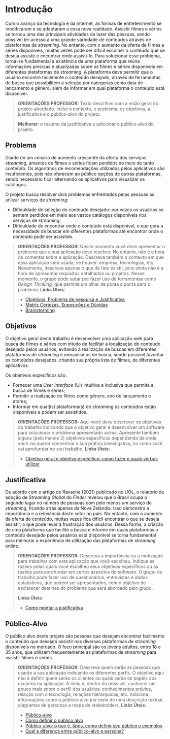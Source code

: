 # **Introdução**

Com o avanço da tecnologia e da internet, as formas de entretenimento se modificaram e se adaptaram a essa nova realidade. Assistir filmes e séries se tornou uma das principais atividades de lazer das pessoas, sendo possível ter acesso a uma grande variedade de conteúdos através de plataformas de *streaming*. No entanto, com o aumento da oferta de filmes e séries disponíveis, muitas vezes pode ser difícil escolher o conteúdo que se deseja assistir e encontrar onde assisti-lo.
Para solucionar esse problema, torna-se fundamental a existência de uma plataforma que reúna informações precisas e atualizadas sobre os filmes e séries disponíveis em diferentes plataformas de *streaming*. A plataforma deve permitir que o usuário encontre facilmente o conteúdo desejado, através de ferramentas de busca que possibilitem a seleção por categorias como data de lançamento e gênero, além de informar em qual plataforma o conteúdo está disponível.

> **ORIENTAÇÕES PROFESSOR:**
> Texto descritivo com a visão geral do projeto abordado. Inclui o contexto, o problema, os objetivos, a justificativa e o público-alvo do projeto.

> **Melhorar**: o resumo da justificativa e adicionar o público-alvo do projeto.
## **Problema**

 Diante de um cenário de aumento crescente da oferta dos serviços *streaming*, amantes de filmes e séries ficam perdidos no meio de tanto conteúdo. Os algoritmos de recomendações utilizados pelos aplicativos são insuficientes, pois não oferecem ao público opções de outras plataformas, sendo necessário ficar alternando os aplicativos para visualizar os catálogos.  

O projeto busca resolver dois problemas enfrentados pelas pessoas ao utilizar serviços de *streaming*:
- Dificuldade de seleção do conteúdo desejado: por vezes os usuários se sentem perdidos em meio aos vastos catálogos disponíveis nos serviços de *streaming*;
- Dificuldade de encontrar onde o conteúdo está disponível, o que gera a necessidade de buscar em diferentes plataformas até encontrar onde o conteúdo pode ser assistido.


> **ORIENTAÇÕES PROFESSOR:**
> Nesse momento você deve apresentar o problema que a sua aplicação deve  resolver. No entanto, não é a hora de comentar sobre a aplicação.
> Descreva também o contexto em que essa aplicação será usada, se  houver: empresa, tecnologias, etc. Novamente, descreva apenas o que de  fato existir, pois ainda não é a hora de apresentar requisitos  detalhados ou projetos.
> Nesse momento, o grupo pode optar por fazer uso  de ferramentas como *Design Thinking*, que permite um olhar de ponta a ponta para o problema.
> **Links Úteis**:
> - [Objetivos, Problema de pesquisa e Justificativa](https://medium.com/@versioparole/objetivos-problema-de-pesquisa-e-justificativa-c98c8233b9c3)
> - [Matriz Certezas, Suposições e Dúvidas](https://medium.com/educa%C3%A7%C3%A3o-fora-da-caixa/matriz-certezas-suposi%C3%A7%C3%B5es-e-d%C3%BAvidas-fa2263633655)
> - [Brainstorming](https://www.euax.com.br/2018/09/brainstorming/)

## **Objetivos**

O objetivo geral deste trabalho é desenvolver uma aplicação web para busca de filmes e séries com intuito de facilitar a localização do conteúdo desejado pelos usuários, evitando a realização de buscas em diferentes plataformas de *streaming* e mecanismos de busca, sendo possível favoritar os conteúdos desejados, criando sua própria lista de filmes, de diferentes aplicativos.

Os objetivos específicos são:
- Fornecer uma *User Interface* (UI) intuitiva e inclusiva que permita a busca de filmes e séries;
- Permitir a realização de filtros como gênero, ano de lançamento e atores;
- Informar em qual(is) plataforma(s) de *streaming* os conteúdos estão disponíveis e podem ser assistidos.


> **ORIENTAÇÕES PROFESSOR:**
> Aqui você deve descrever os objetivos do trabalho indicando que o objetivo geral é desenvolver um software para solucionar o problema apresentado acima.
> Apresente também alguns (pelo menos 2) objetivos específicos dependendo de onde você vai querer concentrar a sua prática investigativa, ou como você vai aprofundar no seu trabalho.
> **Links Úteis**:
> - [Objetivo geral e objetivo específico: como fazer e quais verbos utilizar](https://blog.mettzer.com/diferenca-entre-objetivo-geral-e-objetivo-especifico/)

## **Justificativa**

De acordo com o artigo de Ravache (2021) publicado no UOL, o relatório de adoção de *Streaming Global* do *Finder* revelou que o Brasil ocupa o segundo lugar no número de pessoas com pelo menos um serviço de *streaming*, ficando atrás apenas da Nova Zelândia. Isso demonstra a importância e a relevância deste setor no país. No entanto, com o aumento da oferta de conteúdo, muitas vezes fica difícil encontrar o que se deseja assistir, o que pode levar à frustração dos usuários. Dessa forma, a criação de uma plataforma que facilite a busca e informe em quais plataformas o conteúdo desejado pelos usuários está disponível se torna fundamental para melhorar a experiência de utilização das plataformas de *streaming* online.


> **ORIENTAÇÕES PROFESSOR:**
> Descreva a importância ou a motivação para trabalhar com esta aplicação que você escolheu. Indique as razões pelas quais você escolheu seus objetivos específicos ou as razões para aprofundar em certos aspectos do software.
> O grupo de trabalho pode fazer uso de questionários, entrevistas e dados estatísticos, que podem ser apresentados, com o objetivo de esclarecer detalhes do problema que será abordado pelo grupo.

> **Links Úteis**:
> - [Como montar a justificativa](https://guiadamonografia.com.br/como-montar-justificativa-do-tcc/)

## **Público-Alvo**

O público alvo deste projeto são pessoas que desejam encontrar facilmente o conteúdo que desejam assistir nas diversas plataformas de *streaming* disponíveis no mercado. O foco principal são os jovens adultos, entre 18 e 35 anos, que utilizam frequentemente as plataformas de *streaming* para assistir filmes e séries.


> **ORIENTAÇÕES PROFESSOR:**
> Descreva quem serão as pessoas que usarão a sua aplicação indicando os diferentes perfis. O objetivo aqui não é definir quem serão os clientes ou quais serão os papéis dos usuários na aplicação. A ideia é, dentro do possível, conhecer um pouco mais sobre o perfil dos usuários: conhecimentos prévios, relação com a tecnologia, relações hierárquicas, etc.
> Adicione informações sobre o público-alvo por meio de uma descrição textual, diagramas de personas e mapa de stakeholders.
> **Links Úteis**:
> - [Público-alvo](https://blog.hotmart.com/pt-br/publico-alvo/)
> - [Como definir o público alvo](https://exame.com/pme/5-dicas-essenciais-para-definir-o-publico-alvo-do-seu-negocio/)
> - [Público-alvo: o que é, tipos, como definir seu público e exemplos](https://klickpages.com.br/blog/publico-alvo-o-que-e/)
> - [Qual a diferença entre público-alvo e persona?](https://rockcontent.com/blog/diferenca-publico-alvo-e-persona/)
